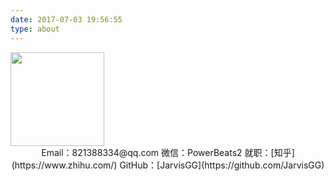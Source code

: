 ```yaml
---
date: 2017-07-03 19:56:55
type: about
---
```

<img src="https://avatars3.githubusercontent.com/u/7964606?v=3&s=460" width = "150" height = "150"/>
<center>
    Email：821388334@qq.com 
    微信：PowerBeats2
    就职：[知乎](https://www.zhihu.com/)
    GitHub：[JarvisGG](https://github.com/JarvisGG)
</center>

